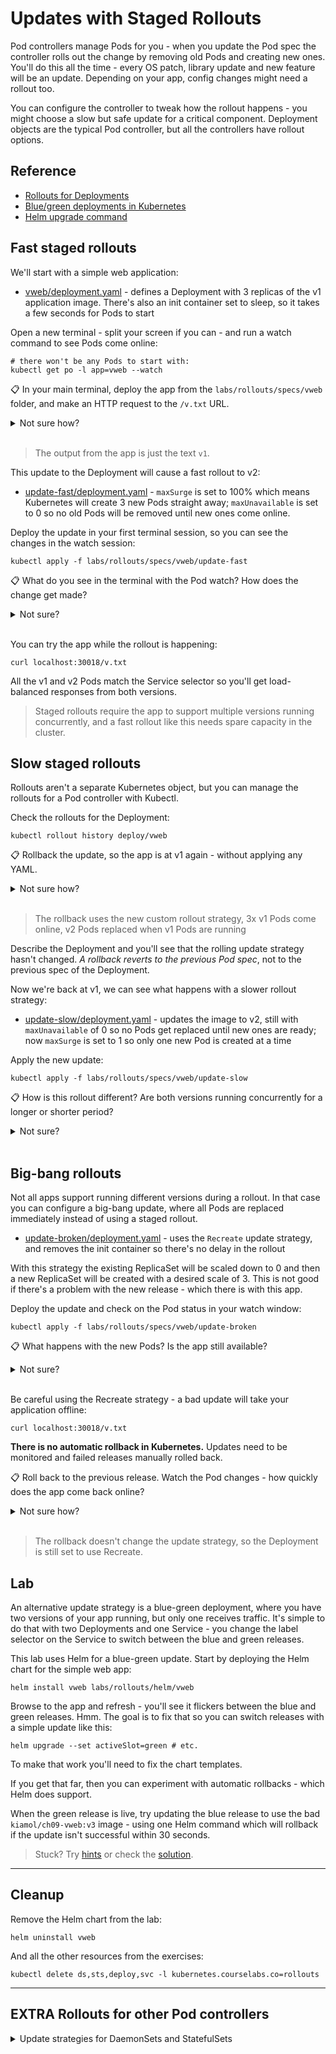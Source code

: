 # Updates with Staged Rollouts

Pod controllers manage Pods for you - when you update the Pod spec the controller rolls out the change by removing old Pods and creating new ones. You'll do this all the time - every OS patch, library update and new feature will be an update. Depending on your app, config changes might need a rollout too.

You can configure the controller to tweak how the rollout happens - you might choose a slow but safe update for a critical component. Deployment objects are the typical Pod controller, but all the controllers have rollout options.

## Reference 

- [Rollouts for Deployments](https://kubernetes.io/docs/concepts/workloads/controllers/deployment/#updating-a-deployment)
- [Blue/green deployments in Kubernetes](https://kubernetes.io/blog/2018/04/30/zero-downtime-deployment-kubernetes-jenkins/#blue-green-deployment)
- [Helm upgrade command](https://helm.sh/docs/helm/helm_upgrade/)

## Fast staged rollouts

We'll start with a simple web application:

- [vweb/deployment.yaml](./specs/vweb/deployment.yaml) - defines a Deployment with 3 replicas of the v1 application image. There's also an init container set to sleep, so it takes a few seconds for Pods to start

Open a new terminal - split your screen if you can - and run a watch command to see Pods come online:

```
# there won't be any Pods to start with:
kubectl get po -l app=vweb --watch
```

📋 In your main terminal, deploy the app from the `labs/rollouts/specs/vweb` folder, and make an HTTP request to the `/v.txt` URL.

<details>
  <summary>Not sure how?</summary>

Create the resources:

```
kubectl apply -f labs/rollouts/specs/vweb
```

In the watch window you'll see the Pods start, the init container runs, then the Pod initializes and enters the running state

Check the Services and you'll see there's a NodePort listening on port 30018:

```
kubectl get svc 

curl localhost:30018/v.txt
```

</details><br/>

> The output from the app is just the text `v1`.

This update to the Deployment will cause a fast rollout to v2:

- [update-fast/deployment.yaml](./specs/vweb/update-fast/deployment.yaml) - `maxSurge` is set to 100% which means Kubernetes will create 3 new Pods straight away; `maxUnavailable` is set to 0 so no old Pods will be removed until new ones come online.

Deploy the update in your first terminal session, so you can see the changes in the watch session:

```
kubectl apply -f labs/rollouts/specs/vweb/update-fast
```

📋 What do you see in the terminal with the Pod watch? How does the change get made?

<details>
  <summary>Not sure?</summary>

3 new Pods are created straight away - a new ReplicaSet is created with the v2 spec and desired count of 3.

The three existing Pods remain until new Pods are ready, then they're terminated - the v1 ReplicaSet is gradually scaled down to 0.

You can see the update happening in the ReplicaSets:

```
kubectl get rs -l app=vweb
```

</details><br/>

You can try the app while the rollout is happening:

```
curl localhost:30018/v.txt
```

All the v1 and v2 Pods match the Service selector so you'll get load-balanced responses from both versions.

> Staged rollouts require the app to support multiple versions running concurrently, and a fast rollout like this needs spare capacity in the cluster.


## Slow staged rollouts

Rollouts aren't a separate Kubernetes object, but you can manage the rollouts for a Pod controller with Kubectl.

Check the rollouts for the Deployment:

```
kubectl rollout history deploy/vweb
```

📋 Rollback the update, so the app is at v1 again - without applying any YAML.

<details>
  <summary>Not sure how?</summary>

The rollout command has several subcommands:

```
kubectl rollout --help
```

Use `undo` to roll back to the previous Pod spec:

```
kubectl rollout undo deploy/vweb
```

</details><br/>

> The rollback uses the new custom rollout strategy, 3x v1 Pods come online, v2 Pods replaced when v1 Pods are running

Describe the Deployment and you'll see that the rolling update strategy hasn't changed. _A rollback reverts to the previous Pod spec_, not to the previous spec of the Deployment.

Now we're back at v1, we can see what happens with a slower rollout strategy:

- [update-slow/deployment.yaml](./specs/vweb/update-slow/deployment.yaml) - updates the image to v2, still with `maxUnavailable` of 0 so no Pods get replaced until new ones are ready; now `maxSurge` is set to 1 so only one new Pod is created at a time

Apply the new update:

```
kubectl apply -f labs/rollouts/specs/vweb/update-slow
```

📋 How is this rollout different? Are both versions running concurrently for a longer or shorter period?

<details>
  <summary>Not sure?</summary>

This rollout updates 1 Pod at a time - a v2 Pod is created, and a v1 Pod is removed when the v2 Pod comes online.

This is a much slower rollout, because Pods are replaced consecutively. Both app versions are running while the rollout happens, but for a much longer period.

</details><br/>


## Big-bang rollouts

Not all apps support running different versions during a rollout. In that case you can configure a big-bang update, where all Pods are replaced immediately instead of using a staged rollout.

- [update-broken/deployment.yaml](./specs/vweb/update-broken/deployment.yaml) - uses the `Recreate` update strategy, and removes the init container so there's no delay in the rollout

With this strategy the existing ReplicaSet will be scaled down to 0 and then a new ReplicaSet will be created with a desired scale of 3. This is not good if there's a problem with the new release - which there is with this app.

Deploy the update and check on the Pod status in your watch window:

```
kubectl apply -f labs/rollouts/specs/vweb/update-broken
```

📋 What happens with the new Pods? Is the app still available?

<details>
  <summary>Not sure?</summary>

All the existing Pods are terminated and then new ones are created.

There's a problem with those Pods - the image is broken because it has a bad startup command (you'll see that in the Pod logs).

The new Pods will never enter the running state, they'll go into CrashLoopBackOff after a while. 

With 0 Pods ready, there are no endpoints in the Service and the app is unavailable.

</details><br/>

Be careful using the Recreate strategy - a bad update will take your application offline:

```
curl localhost:30018/v.txt
```

**There is no automatic rollback in Kubernetes.** Updates need to be monitored and failed releases manually rolled back.

📋 Roll back to the previous release. Watch the Pod changes - how quickly does the app come back online?

<details>
  <summary>Not sure how?</summary>

Check the history and roll back to the previous version:

```
kubectl rollout history deploy/vweb

kubectl rollout undo deploy/vweb
```

All the failing Pods are terminated, and then the new Pods are started. They use the previous Pod spec so the app doesn't come online until the init containers have run.

</details><br/>

> The rollback doesn't change the update strategy, so the Deployment is still set to use Recreate.


## Lab

An alternative update strategy is a blue-green deployment, where you have two versions of your app running, but only one receives traffic. It's simple to do that with two Deployments and one Service - you change the label selector on the Service to switch between the blue and green releases.

This lab uses Helm for a blue-green update. Start by deploying the Helm chart for the simple web app:

```
helm install vweb labs/rollouts/helm/vweb
```

Browse to the app and refresh - you'll see it flickers between the blue and green releases. Hmm. The goal is to fix that so you can switch releases with a simple update like this:

```
helm upgrade --set activeSlot=green # etc. 
```

To make that work you'll need to fix the chart templates.

If you get that far, then you can experiment with automatic rollbacks - which Helm does support. 

When the green release is live, try updating the blue release to use the bad `kiamol/ch09-vweb:v3` image - using one Helm command which will rollback if the update isn't successful within 30 seconds.

> Stuck? Try [hints](hints.md) or check the [solution](solution.md).
___

## Cleanup

Remove the Helm chart from the lab:

```
helm uninstall vweb
```

And all the other resources from the exercises:

```
kubectl delete ds,sts,deploy,svc -l kubernetes.courselabs.co=rollouts
```
___

## **EXTRA** Rollouts for other Pod controllers

<details>
  <summary>Update strategies for DaemonSets and StatefulSets</summary>

DaemonSets and StatefulSets also used staged rollouts, but they have different configuration options.

We'll use a new app for this. In a split terminal watch for Nginx Pods when they come online:

```
# there won't be any Pods to start with:
kubectl get po -l app=nginx --watch
```

DaemonSets are upgraded one node at a time, so by default Pods are taken down and replaced individually:

- [nginx-daemonset/1.18.yaml](labs/rollouts/specs/nginx-daemonset/1.18.yaml) - runs a simple DaemonSet with no extra config

Create the DaemonSet with default update settings:

```
kubectl apply -f labs/rollouts/specs/nginx-daemonset
```

The [v1.20 update](./specs/nginx-daemonset/update-ondelete/1.20.yaml) bumps the image version and switches the update strategy to `OnDelete`:

```
kubectl apply -f labs/rollouts/specs/nginx-daemonset/update-ondelete
```

📋 What happens to the Nginx Pod? How can you trigger the update to start?

<details>
  <summary>Not sure?</summary>

Nothing happens, the original Pod is not replaced.

The update strategy means Pods won't be replaced until they're explicitly deleted:

```
kubectl delete po -l app=nginx
```

When the old Pod has terminated, the new one is created.

</details><br/>

> The OnDelete strategy lets you control when Pods are replaced, but still have the replacement rolled out automatically.

StatefulSets have another variation on update strategies. By default the Pods are replaced consecutively, starting from the last Pod in the set and working backwards to the first.

- [nginx-statefulset/1.18.yaml](./specs/nginx-statefulset/1.18.yaml) - runs a 3-Pod set with the older Nginx release

Remove the DaemonSet and create the StatefulSet. If your watch is still running you'll see the old Pod removed and three new Pods created:

```
kubectl delete ds  nginx

kubectl apply -f labs/rollouts/specs/nginx-statefulset
```

This is a StatefulSet, so the Pods have predictable names: `nginx-0`, `nginx-1` and `nginx-2`.

The [1.20 update](./specs/nginx-statefulset/update-partition/1.20.yaml) uses a partitioned update.

Deploy the update:

```
kubectl apply -f labs/rollouts/specs/nginx-statefulset/update-partition
```

📋 Which Pods get updated? How would you continue with a full rollout?

<details>
  <summary>Not sure?</summary>

The partitioned update stops the rollout at the specified Pod index - only Pod 2 gets replaced.

To continue the rollout you would need to update the partition in the YAML spec and deploy the change, or update the object directly with a patch:

```
# on macOS/Linux:
kubectl patch statefulset nginx -p '{"spec":{"updateStrategy":{"type":"RollingUpdate","rollingUpdate":{"partition":1}}}}'

# OR on Windows - you need to escape the quotes:
kubectl patch sts nginx -p '{""spec"":{""updateStrategy"":{""type"":""RollingUpdate"",""rollingUpdate"":{""partition"":1}}}}'

```

</details><br/>

